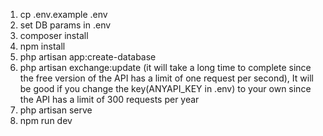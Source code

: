 1. cp .env.example .env
2. set DB params in .env 
3. composer install
4. npm install
5. php artisan app:create-database
6. php artisan exchange:update (it will take a long time to complete since the free version of the API has a limit of one request per second), It will be good if you change the key(ANYAPI_KEY in .env) to your own since the API has a limit of 300 requests per year 
7. php artisan serve
8. npm run dev 
